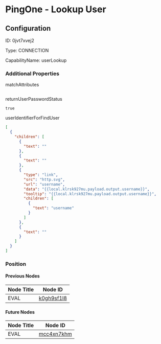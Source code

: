 # PingOne - Lookup User
## Configuration
ID:  0jvt7xvej2

Type: CONNECTION 

CapabilityName: userLookup






### Additional Properties
matchAttributes
```
```


returnUserPasswordStatus
```bool 
true
```


userIdentifierForFindUser
```json 
[
  {
    "children": [
      {
        "text": ""
      },
      {
        "text": ""
      },
      {
        "type": "link",
        "src": "http.svg",
        "url": "username",
        "data": "{{local.klrsk927mu.payload.output.username}}",
        "tooltip": "{{local.klrsk927mu.payload.output.username}}",
        "children": [
          {
            "text": "username"
          }
        ]
      },
      {
        "text": ""
      }
    ]
  }
]
```





### Position

#### Previous Nodes
| Node Title | Node ID |
| :------------- | ------------ |
| EVAL | [k0gh9sf1l8](./k0gh9sf1l8.md) | 
 
 #### Future Nodes
| Node Title | Node ID |
| :------------- | ------------ |
| EVAL |[mcc4xn7khm](./mcc4xn7khm.md) | 